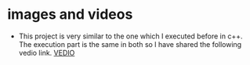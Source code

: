 # images and videos

* This project is very similar to the one which I executed before in c++. The execution part is the same in both so I have shared the following vedio link.
[VEDIO](https://drive.google.com/file/d/100zhS7m21fGICEJg4VYhdyQfoD4cPw9l/view?usp=sharing)
